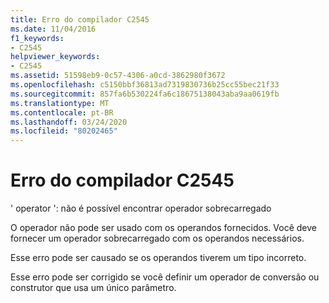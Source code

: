 ```yaml
---
title: Erro do compilador C2545
ms.date: 11/04/2016
f1_keywords:
- C2545
helpviewer_keywords:
- C2545
ms.assetid: 51598eb9-0c57-4306-a0cd-3862980f3672
ms.openlocfilehash: c5150bbf36813ad7319830736b25cc55bec21f33
ms.sourcegitcommit: 857fa6b530224fa6c18675138043aba9aa0619fb
ms.translationtype: MT
ms.contentlocale: pt-BR
ms.lasthandoff: 03/24/2020
ms.locfileid: "80202465"
---
```

# <a name="compiler-error-c2545"></a>Erro do compilador C2545

' operator ': não é possível encontrar operador sobrecarregado

O operador não pode ser usado com os operandos fornecidos. Você deve fornecer um operador sobrecarregado com os operandos necessários.

Esse erro pode ser causado se os operandos tiverem um tipo incorreto.

Esse erro pode ser corrigido se você definir um operador de conversão ou construtor que usa um único parâmetro.
